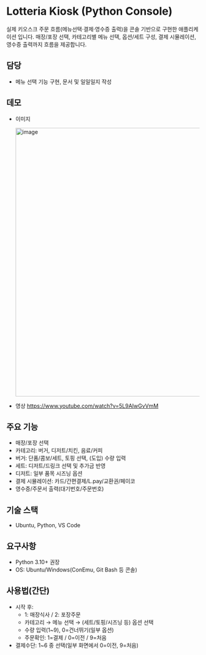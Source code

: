 # Lotteria Kiosk (Python Console)

실제 키오스크 주문 흐름(메뉴선택·결제·영수증 출력)을 콘솔 기반으로 구현한 애플리케이션 입니다.
매장/포장 선택, 카테고리별 메뉴 선택, 옵션/세트 구성, 결제 시뮬레이션, 영수증 출력까지 흐름을 제공합니다.

## 담당

- 메뉴 선택 기능 구현, 문서 및 일일일지 작성

## 데모

- 이미지

  <img width="500" height="700" alt="image" src="https://github.com/user-attachments/assets/fcc28c4e-8e9c-49d4-81c6-ee585b58a513" />
  
- 영상
  https://www.youtube.com/watch?v=5L9AIwGvVmM

## 주요 기능
- 매장/포장 선택
- 카테고리: 버거, 디저트/치킨, 음료/커피
- 버거: 단품/콤보/세트, 토핑 선택, (도입) 수량 입력
- 세트: 디저트/드링크 선택 및 추가금 반영
- 디저트: 일부 품목 시즈닝 옵션
- 결제 시뮬레이션: 카드/간편결제/L.pay/교환권/페이코
- 영수증/주문서 출력(대기번호/주문번호)

## 기술 스택
- Ubuntu, Python, VS Code

## 요구사항
- Python 3.10+ 권장
- OS: Ubuntu/Windows(ConEmu, Git Bash 등 콘솔)

## 사용법(간단)
- 시작 후:
  - 1: 매장식사 / 2: 포장주문
  - 카테고리 → 메뉴 선택 → (세트/토핑/시즈닝 등) 옵션 선택
  - 수량 입력(1~9), 0=건너뛰기(일부 옵션)
  - 주문확인: 1=결제 / 0=이전 / 9=처음
- 결제수단: 1~6 중 선택(일부 화면에서 0=이전, 9=처음)
